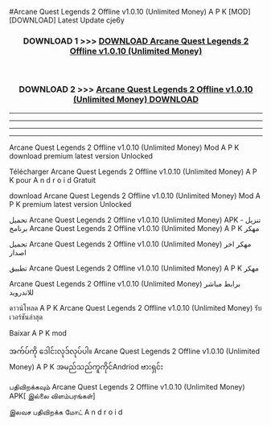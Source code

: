 #Arcane Quest Legends 2 Offline  v1.0.10 (Unlimited Money) A P K [MOD] [DOWNLOAD] Latest Update cje6y



<div align="center">

<h3>DOWNLOAD 1 >>> <a href="https://teeasianyam.web.app?sq=Arcane Quest Legends 2 Offline  v1.0.10 (Unlimited Money)">DOWNLOAD Arcane Quest Legends 2 Offline  v1.0.10 (Unlimited Money) </a></h3><br>

<h3>DOWNLOAD 2 >>> <a href="https://teeasianyam.web.app?sq=Arcane Quest Legends 2 Offline  v1.0.10 (Unlimited Money) ">Arcane Quest Legends 2 Offline  v1.0.10 (Unlimited Money)  DOWNLOAD </a></h3>

</div>


----------------------------------------------------------

----------------------------------------------------------

----------------------------------------------------------

----------------------------------------------------------


Arcane Quest Legends 2 Offline  v1.0.10 (Unlimited Money)  Mod A P K download premium latest version Unlocked

Télécharger Arcane Quest Legends 2 Offline  v1.0.10 (Unlimited Money)  A P K pour A n d r o i d Gratuit

download Arcane Quest Legends 2 Offline  v1.0.10 (Unlimited Money)  Mod A P K premium latest version Unlocked

تحميل Arcane Quest Legends 2 Offline  v1.0.10 (Unlimited Money)  APK - تنزيل برنامج Arcane Quest Legends 2 Offline  v1.0.10 (Unlimited Money)  A P K مهكر

تحميل Arcane Quest Legends 2 Offline  v1.0.10 (Unlimited Money)  مهكر اخر اصدار

تطبيق Arcane Quest Legends 2 Offline  v1.0.10 (Unlimited Money)  A P K مهكر

Arcane Quest Legends 2 Offline  v1.0.10 (Unlimited Money)  برابط مباشر للاندرويد

ดาวน์โหลด A P K Arcane Quest Legends 2 Offline  v1.0.10 (Unlimited Money)  รับเวอร์ชันล่าสุด

Baixar A P K mod

အက်ပ်ကို ဒေါင်းလုဒ်လုပ်ပါ။ Arcane Quest Legends 2 Offline  v1.0.10 (Unlimited Money)  A P K အမည်သည်ကူကိုင်Andriod ဗားရှင်း

பதிவிறக்கவும் Arcane Quest Legends 2 Offline  v1.0.10 (Unlimited Money)  APK[ இல்லை விளம்பரங்கள்] 
 
இலவச பதிவிறக்க மோட் A n d r o i d



